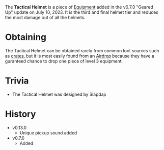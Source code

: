 The **Tactical Helmet** is a piece of [Equipment](/equipment) added in the v0.7.0 "Geared Up" update on July 10, 2023. It is the third and final helmet tier and reduces the most damage out of all the helmets.

# Obtaining

The Tactical Helmet can be obtained rarely from common loot sources such as [crates](/obstacles/crates), but it is most easily found from an [Airdrop](/obstacles/airdrops) because they have a guranteed chance to drop one piece of level 3 equipment. 

<Obtaining item="tactical_helmet" />

# Trivia 

 - The Tactical Helmet was designed by Slapdap

# History

 - v0.13.0
   - Unique pickup sound added
 - v0.7.0
   - Added
